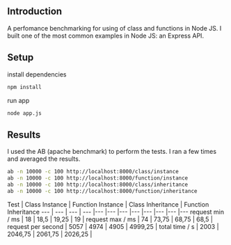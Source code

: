 ## Introduction

A perfomance benchmarking for using of class and functions in Node JS. I built one of the most common examples in Node JS: an Express API.

## Setup

install dependencies

```bash
npm install
```

run app
```bash
node app.js
```

## Results

I used the AB (apache benchmark) to perform the tests. I ran a few times and averaged the results.

```bash
ab -n 10000 -c 100 http://localhost:8000/class/instance
ab -n 10000 -c 100 http://localhost:8000/function/instance
ab -n 10000 -c 100 http://localhost:8000/class/inheritance
ab -n 10000 -c 100 http://localhost:8000/function/inheritance
```

Test | Class Instance | Function Instance | Class Inheritance | Function Inheritance
--- | --- | --- | --- |--- |--- |--- |--- |--- |--- |--- |---
request min / ms | 18 | 18,5 | 19,25 | 19 |
request max / ms | 74 | 73,75 | 68,75 | 68,5 |
request per second | 5057 | 4974 | 4905 | 4999,25 |
total time / s | 2003 | 2046,75 | 2061,75 | 2026,25 |
